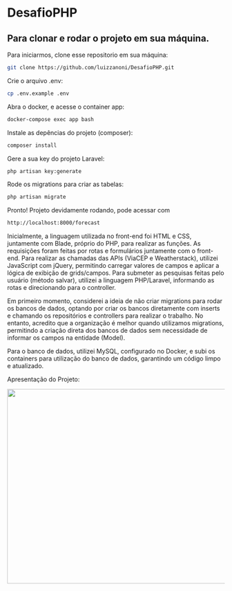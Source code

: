 # DesafioPHP

## Para clonar e rodar o projeto em sua máquina.

Para iniciarmos, clone esse repositorio em sua máquina:
```sh
git clone https://github.com/luizzanoni/DesafioPHP.git
```

Crie o arquivo .env:
```sh
cp .env.example .env
```

Abra o docker, e acesse o container app:
```sh
docker-compose exec app bash
```

Instale as depências do projeto (composer):
```sh
composer install
```

Gere a sua key do projeto Laravel:
```sh
php artisan key:generate
```

Rode os migrations para criar as tabelas:
```sh
php artisan migrate
```


Pronto! Projeto devidamente rodando, pode acessar com 
```sh
http://localhost:8000/forecast
```

Inicialmente, a linguagem utilizada no front-end foi HTML e CSS, juntamente com Blade, próprio do PHP, para realizar as funções. As requisições foram feitas por rotas e formulários juntamente com o front-end. Para realizar as chamadas das APIs (ViaCEP e Weatherstack), utilizei JavaScript com jQuery, permitindo carregar valores de campos e aplicar a lógica de exibição de grids/campos. Para submeter as pesquisas feitas pelo usuário (método salvar), utilizei a linguagem PHP/Laravel, informando as rotas e direcionando para o controller.

Em primeiro momento, considerei a ideia de não criar migrations para rodar os bancos de dados, optando por criar os bancos diretamente com inserts e chamando os repositórios e controllers para realizar o trabalho. No entanto, acredito que a organização é melhor quando utilizamos migrations, permitindo a criação direta dos bancos de dados sem necessidade de informar os campos na entidade (Model).

Para o banco de dados, utilizei MySQL, configurado no Docker, e subi os containers para utilização do banco de dados, garantindo um código limpo e atualizado.

Apresentação do Projeto:
<p align="center">
    <img width="800" height="450" src="resources/to_readme/Animacao.gif">
</p>
